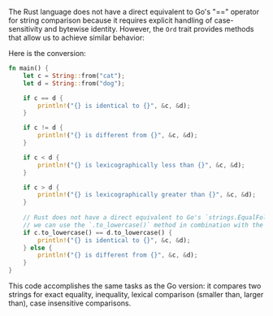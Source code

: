  The Rust language does not have a direct equivalent to Go's "==" operator for string comparison because it requires explicit handling of case-sensitivity and bytewise identity. However, the `Ord` trait provides methods that allow us to achieve similar behavior:

Here is the conversion:

```rust
fn main() {
    let c = String::from("cat");
    let d = String::from("dog");

    if c == d {
        println!("{} is identical to {}", &c, &d);
    }

    if c != d {
        println!("{} is different from {}", &c, &d);
    }

    if c < d {
        println!("{} is lexicographically less than {}", &c, &d);
    }

    if c > d {
        println!("{} is lexicographically greater than {}", &c, &d);
    }
    
    // Rust does not have a direct equivalent to Go's `strings.EqualFold`. However,
    // we can use the `.to_lowercase()` method in combination with the `==` operator 
    if c.to_lowercase() == d.to_lowercase() {
        println!("{} is identical to {}", &c, &d);
    } else {
        println!("{} is different from {}", &c, &d);
    }
}
```

This code accomplishes the same tasks as the Go version: it compares two strings for exact equality, inequality, lexical comparison (smaller than, larger than), case insensitive comparisons.
